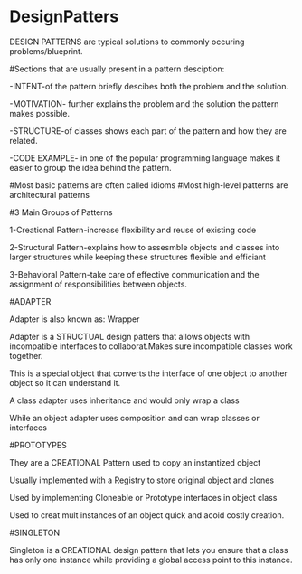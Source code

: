 # DesignPatters
DESIGN PATTERNS are typical solutions to commonly occuring problems/blueprint.




#Sections that are usually present in a pattern desciption:

-INTENT-of the pattern briefly descibes both the problem and the solution.

-MOTIVATION- further explains the problem and the solution the pattern makes possible.

-STRUCTURE-of classes shows each part of the pattern and how they are related.

-CODE EXAMPLE- in one of the popular programming language makes it easier to group the idea behind the pattern.




#Most basic patterns are often called idioms
#Most high-level patterns are architectural patterns



#3 Main Groups of Patterns

1-Creational Pattern-increase flexibility and reuse of existing code

2-Structural Pattern-explains how to assesmble objects and classes into larger structures while keeping these structures flexible and efficiant 

3-Behavioral Pattern-take care of effective communication and the assignment of responsibilities between objects.





#ADAPTER

Adapter is also known as: Wrapper 

Adapter is a STRUCTUAL design patters that allows objects with incompatible interfaces to collaborat.Makes sure incompatible classes work together. 

This is a special object that converts the interface of one object to another object so it can understand it. 

A class adapter uses inheritance and would only wrap a class

While an object adapter uses composition and can wrap classes or interfaces 



#PROTOTYPES

They are a CREATIONAL Pattern used to copy an instantized object

Usually implemented with a Registry to store original object and clones

Used by implementing Cloneable or Prototype interfaces in object class

Used to creat mult instances of an object quick and acoid costly creation. 


#SINGLETON

Singleton is a CREATIONAL design pattern that lets you ensure that a class has only one instance while providing a global access point to this instance. 


